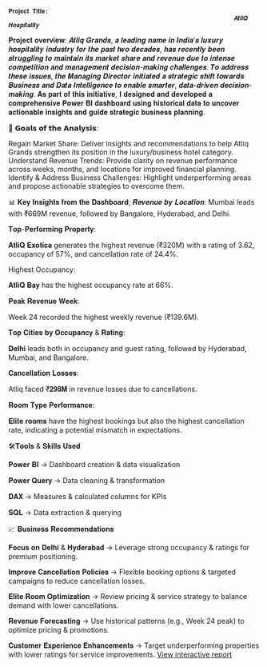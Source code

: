                                                                      𝐏𝐫𝐨𝐣𝐞𝐜𝐭 𝐓𝐢𝐭𝐥𝐞:
                                                                   𝑨𝒕𝒍𝒊𝑸 𝑯𝒐𝒔𝒑𝒊𝒕𝒂𝒍𝒊𝒕𝒚

𝐏𝐫𝐨𝐣𝐞𝐜𝐭 𝐨𝐯𝐞𝐫𝐯𝐢𝐞𝐰:
𝑨𝒕𝒍𝒊𝒒 𝑮𝒓𝒂𝒏𝒅𝒔, 𝒂 𝒍𝒆𝒂𝒅𝒊𝒏𝒈 𝒏𝒂𝒎𝒆 𝒊𝒏 𝑰𝒏𝒅𝒊𝒂’𝒔 𝒍𝒖𝒙𝒖𝒓𝒚 𝒉𝒐𝒔𝒑𝒊𝒕𝒂𝒍𝒊𝒕𝒚 𝒊𝒏𝒅𝒖𝒔𝒕𝒓𝒚 𝒇𝒐𝒓 𝒕𝒉𝒆 𝒑𝒂𝒔𝒕 𝒕𝒘𝒐 𝒅𝒆𝒄𝒂𝒅𝒆𝒔,
𝒉𝒂𝒔 𝒓𝒆𝒄𝒆𝒏𝒕𝒍𝒚 𝒃𝒆𝒆𝒏 𝒔𝒕𝒓𝒖𝒈𝒈𝒍𝒊𝒏𝒈 𝒕𝒐 𝒎𝒂𝒊𝒏𝒕𝒂𝒊𝒏 𝒊𝒕𝒔 𝒎𝒂𝒓𝒌𝒆𝒕 𝒔𝒉𝒂𝒓𝒆 𝒂𝒏𝒅 𝒓𝒆𝒗𝒆𝒏𝒖𝒆 𝒅𝒖𝒆 𝒕𝒐 𝒊𝒏𝒕𝒆𝒏𝒔𝒆 𝒄𝒐𝒎𝒑𝒆𝒕𝒊𝒕𝒊𝒐𝒏
𝒂𝒏𝒅 𝒎𝒂𝒏𝒂𝒈𝒆𝒎𝒆𝒏𝒕 𝒅𝒆𝒄𝒊𝒔𝒊𝒐𝒏-𝒎𝒂𝒌𝒊𝒏𝒈 𝒄𝒉𝒂𝒍𝒍𝒆𝒏𝒈𝒆𝒔.
𝑻𝒐 𝒂𝒅𝒅𝒓𝒆𝒔𝒔 𝒕𝒉𝒆𝒔𝒆 𝒊𝒔𝒔𝒖𝒆𝒔, 𝒕𝒉𝒆 𝑴𝒂𝒏𝒂𝒈𝒊𝒏𝒈 𝑫𝒊𝒓𝒆𝒄𝒕𝒐𝒓 𝒊𝒏𝒊𝒕𝒊𝒂𝒕𝒆𝒅 𝒂 𝒔𝒕𝒓𝒂𝒕𝒆𝒈𝒊𝒄 𝒔𝒉𝒊𝒇𝒕 𝒕𝒐𝒘𝒂𝒓𝒅𝒔 𝑩𝒖𝒔𝒊𝒏𝒆𝒔𝒔 𝒂𝒏𝒅 
𝑫𝒂𝒕𝒂 𝑰𝒏𝒕𝒆𝒍𝒍𝒊𝒈𝒆𝒏𝒄𝒆 𝒕𝒐 𝒆𝒏𝒂𝒃𝒍𝒆 𝒔𝒎𝒂𝒓𝒕𝒆𝒓, 𝒅𝒂𝒕𝒂-𝒅𝒓𝒊𝒗𝒆𝒏 𝒅𝒆𝒄𝒊𝒔𝒊𝒐𝒏-𝒎𝒂𝒌𝒊𝒏𝒈.
𝐀𝐬 𝐩𝐚𝐫𝐭 𝐨𝐟 𝐭𝐡𝐢𝐬 𝐢𝐧𝐢𝐭𝐢𝐚𝐭𝐢𝐯𝐞, 𝐈 𝐝𝐞𝐬𝐢𝐠𝐧𝐞𝐝 𝐚𝐧𝐝 𝐝𝐞𝐯𝐞𝐥𝐨𝐩𝐞𝐝 𝐚 𝐜𝐨𝐦𝐩𝐫𝐞𝐡𝐞𝐧𝐬𝐢𝐯𝐞 𝐏𝐨𝐰𝐞𝐫 𝐁𝐈 𝐝𝐚𝐬𝐡𝐛𝐨𝐚𝐫𝐝 𝐮𝐬𝐢𝐧𝐠 𝐡𝐢𝐬𝐭𝐨𝐫𝐢𝐜𝐚𝐥 𝐝𝐚𝐭𝐚 𝐭𝐨 𝐮𝐧𝐜𝐨𝐯𝐞𝐫 𝐚𝐜𝐭𝐢𝐨𝐧𝐚𝐛𝐥𝐞 
𝐢𝐧𝐬𝐢𝐠𝐡𝐭𝐬 𝐚𝐧𝐝 𝐠𝐮𝐢𝐝𝐞 𝐬𝐭𝐫𝐚𝐭𝐞𝐠𝐢𝐜 𝐛𝐮𝐬𝐢𝐧𝐞𝐬𝐬 𝐩𝐥𝐚𝐧𝐧𝐢𝐧𝐠.

🎯 𝗚𝗼𝗮𝗹𝘀 𝗼𝗳 𝘁𝗵𝗲 𝗔𝗻𝗮𝗹𝘆𝘀𝗶𝘀:

Regain Market Share: Deliver insights and recommendations to help Atliq Grands strengthen its position in the luxury/business hotel category.
Understand Revenue Trends: Provide clarity on revenue performance across weeks, months, and locations for improved financial planning.
Identify & Address Business Challenges: Highlight underperforming areas and propose actionable strategies to overcome them.

📊 𝐊𝐞𝐲 𝐈𝐧𝐬𝐢𝐠𝐡𝐭𝐬 𝐟𝐫𝐨𝐦 𝐭𝐡𝐞 𝐃𝐚𝐬𝐡𝐛𝐨𝐚𝐫𝐝;
𝑹𝒆𝒗𝒆𝒏𝒖𝒆 𝒃𝒚 𝑳𝒐𝒄𝒂𝒕𝒊𝒐𝒏:
Mumbai leads with ₹669M revenue, followed by Bangalore, Hyderabad, and Delhi.

𝐓𝐨𝐩-𝐏𝐞𝐫𝐟𝐨𝐫𝐦𝐢𝐧𝐠 𝐏𝐫𝐨𝐩𝐞𝐫𝐭𝐲:

𝐀𝐭𝐥𝐢𝐐 𝐄𝐱𝐨𝐭𝐢𝐜𝐚  generates the highest revenue (₹320M) with a rating of 3.62, occupancy of 57%, and cancellation rate of 24.4%.

Highest Occupancy:

𝐀𝐭𝐥𝐢𝐐 𝐁𝐚𝐲 has the highest occupancy rate at 66%.

𝐏𝐞𝐚𝐤 𝐑𝐞𝐯𝐞𝐧𝐮𝐞 𝐖𝐞𝐞𝐤:

Week 24 recorded the highest weekly revenue (₹139.6M).

𝐓𝐨𝐩 𝐂𝐢𝐭𝐢𝐞𝐬 𝐛𝐲 𝐎𝐜𝐜𝐮𝐩𝐚𝐧𝐜𝐲 & 𝐑𝐚𝐭𝐢𝐧𝐠:

𝐃𝐞𝐥𝐡𝐢 leads both in occupancy and guest rating, followed by Hyderabad, Mumbai, and Bangalore.

𝐂𝐚𝐧𝐜𝐞𝐥𝐥𝐚𝐭𝐢𝐨𝐧 𝐋𝐨𝐬𝐬𝐞𝐬:

Atliq faced ₹𝟐𝟗𝟖𝐌 in revenue losses due to cancellations.

𝐑𝐨𝐨𝐦 𝐓𝐲𝐩𝐞 𝐏𝐞𝐫𝐟𝐨𝐫𝐦𝐚𝐧𝐜𝐞:

𝐄𝐥𝐢𝐭𝐞 𝐫𝐨𝐨𝐦𝐬 have the highest bookings but also the highest cancellation rate, indicating a potential mismatch in expectations.

🛠𝐓𝐨𝐨𝐥𝐬 & 𝐒𝐤𝐢𝐥𝐥𝐬 𝐔𝐬𝐞𝐝

𝐏𝐨𝐰𝐞𝐫 𝐁𝐈 → Dashboard creation & data visualization

𝐏𝐨𝐰𝐞𝐫 𝐐𝐮𝐞𝐫𝐲 → Data cleaning & transformation

𝐃𝐀𝐗 → Measures & calculated columns for KPIs

𝐒𝐐𝐋 → Data extraction & querying

📈 𝐁𝐮𝐬𝐢𝐧𝐞𝐬𝐬 𝐑𝐞𝐜𝐨𝐦𝐦𝐞𝐧𝐝𝐚𝐭𝐢𝐨𝐧𝐬

𝐅𝐨𝐜𝐮𝐬 𝐨𝐧 𝐃𝐞𝐥𝐡𝐢 & 𝐇𝐲𝐝𝐞𝐫𝐚𝐛𝐚𝐝 → Leverage strong occupancy & ratings for premium positioning.

𝐈𝐦𝐩𝐫𝐨𝐯𝐞 𝐂𝐚𝐧𝐜𝐞𝐥𝐥𝐚𝐭𝐢𝐨𝐧 𝐏𝐨𝐥𝐢𝐜𝐢𝐞𝐬 → Flexible booking options & targeted campaigns to reduce cancellation losses.

𝐄𝐥𝐢𝐭𝐞 𝐑𝐨𝐨𝐦 𝐎𝐩𝐭𝐢𝐦𝐢𝐳𝐚𝐭𝐢𝐨𝐧 → Review pricing & service strategy to balance demand with lower cancellations.

𝐑𝐞𝐯𝐞𝐧𝐮𝐞 𝐅𝐨𝐫𝐞𝐜𝐚𝐬𝐭𝐢𝐧𝐠 → Use historical patterns (e.g., Week 24 peak) to optimize pricing & promotions.

𝐂𝐮𝐬𝐭𝐨𝐦𝐞𝐫 𝐄𝐱𝐩𝐞𝐫𝐢𝐞𝐧𝐜𝐞 𝐄𝐧𝐡𝐚𝐧𝐜𝐞𝐦𝐞𝐧𝐭𝐬 → Target underperforming properties with lower ratings for service improvements.
[View interactive report](https://app.powerbi.com/view?r=eyJrIjoiMDlhY2I5ODAtNGQ5My00MDUwLTkzZTMtYjNmMzFjMTNhNmY5IiwidCI6IjI1YmM2ZDYyLTVmMWEtNDdmZC1hNWM0LTJjMTdlNWUxMmE3YiIsImMiOjl9)

